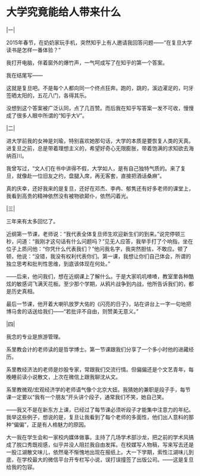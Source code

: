 # 大学究竟能给人带来什么

|一| 

2015年春节，在奶奶家玩手机，突然知乎上有人邀请我回答问题——“在复旦大学读书是怎样一番体验？” 

我打开电脑，伴着窗外的爆竹声，一气呵成写了在知乎的第一个答案。 

我在结尾写—— 

这就是复旦吧。不是每个人都向同一个终点狂奔。跑的，跳的，溪边濯足的，叼牙签晒太阳的，五花八门，各得其乐。 

没想到这个答案被广泛认同，点了几百赞。而后我在知乎写答案一发不可收，慢慢成了很多人眼中所谓的“知乎大V”。 

|二| 

进大学前我的女神是刘瑜，特别喜欢她那句话，大学的本质是要恢复人类的天真。进复旦之前，总是带着理想主义的，希望好奇心无限膨胀，带着饱满的求知欲去海纳百川。 

我曾写过，“文人们在书中讲得不假，大学如人，是有自己独特气质的。来了复旦，就像赴一位旧友之约，盘腿入席，再无客套，直接把酒话桑麻”。 

真的庆幸，还好我来的是复旦，还好在邓杰、李冉、郁隽还有好多老师的课堂上，我看到高贵的精神依然没有被物欲颠仆，依然闪着光。 

|三| 

三年来有太多回忆了。 

近纲第一节课，老师说：“我代表全体复旦师生欢迎新生们的到来。”说完停顿三秒，问道：“我刚才这句话有什么问题吗？”见无人应答，我举手打了个响指，坐在位子上质问他：“你凭什么代表我们？”他问我名字，我突然胆怯，不敢应。顿了顿，他说：“没错，我没有权利代表你们。第一课，我想让你们自己体会，所谓的独立思考和批判性思维，到底该体现在何处。” 

——后来，他问我们，想在近纲课上了解什么。于是大家叽叽喳喳，教室里各种酷炫的敏感词飞满天花板。至少那个学期，从鸦片战争到内战，他所告诉我们的，都是历史真相。 

最后一节课，他开着大喇叭放罗大佑的《闪亮的日子》，站在讲台上一字一句地把博马舍的话送给我们——“若批评不自由，则赞美无意义。” 

|四| 

我念的专业是旅游管理。 

系里教会计的老师读的是哲学博士。第一节课跟我们分享了一个多小时他的进藏经历。 

系里教经济法的老师是炒股专家，常跟我们交流行情。但偏偏还是个文艺青年，每晚睡前读小说散文，上次在微信上跟我聊沈从文。 

系里教微观/宏观经济学的老师语气像个北京大妞。我猜她的兼职是段子手，每节课一定要以“我有一个朋友”开头讲个段子，通常我们不笑，她自己笑。 

——我又不是在新东方上课，已经过了每节课必须听段子才能集中注意力的年纪。我举这些例子，想说的是，复旦让我看到了每个老师的多面性，他们出人意料的那种“偏偏”，正是有人格魅力的原因。 

大一我在学生会和一家校内媒体做事。主持了几场学术部沙龙，把之前的学术风搞成了脱口秀既视感，似乎并没人阻拦我自由发挥。在校媒写人物稿，写来写去还是一股江湖散文味儿，依然毫不惭愧地出现在报纸上。大一下学期，索性江湖味儿到底，在学校最大的微信平台开专栏写小说，误打误撞签了出版公司。——这是复旦给我的包容。
